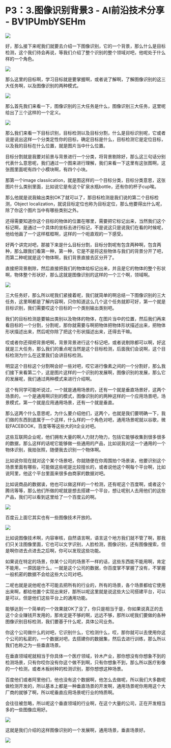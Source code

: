 # P3：3.图像识别背景3 - AI前沿技术分享 - BV1PUmbYSEHm

![](img/0cbfd8e13fa46536f8f4deebb52f7dcf_0.png)

好，那么接下来呢我们就要去介绍一下图像识别，它的一个背景，那么什么是目标检测，这个我们待会再说，等我们介绍了整个识别的整个领域对吧，他呢处于什么样的一个角色。



![](img/0cbfd8e13fa46536f8f4deebb52f7dcf_2.png)

那么这里的目标啊，学习目标就是要掌握啊，或者说了解啊，了解图像识别的这三大任务啊，以及图像识别的两种模式。



![](img/0cbfd8e13fa46536f8f4deebb52f7dcf_4.png)

那么首先我们来看一下，图像识别的三大任务是什么，图像识别三大任务，这里呢给出了三个这样的一个定义。

![](img/0cbfd8e13fa46536f8f4deebb52f7dcf_6.png)

那么我们来看一下目标识别，目标检测以及目标分割，什么是目标识别呢，它或者说是说出这样一个分类定性你的目标，确定目标是什么，目标检测它是定位目标，以及我的目标在什么位置，就是图片当中什么位置。

目标分割就是我要对前景与背景进行一个分类，将背景剔除好，那么这三句话分别代表什么意思呢，我们通过一个图来进行理解，我们来看一下这里有这张图啊，这张图里面呢有四个小模块啊，有四个小块。

那第一个image classiication，就是图这样的一个目标分类，目标分类意思，这张图片什么类别里面，比如说它是有这个矿泉水瓶bottle，还有你的杯子cup唉。

那么他就是说我输出类别OK了就可以了，那目标检测是我们说的第二个目标检测，Object localization，就说目标定位也称为目标定位，那么他要得出什么呢，除了你这个图片当中有哪些类别之外。

还得需要知道你这个目标的物体的位置在哪里，需要把它标记出来，当然我们这个标记啊，是通过一个具体的坐标去进行标记，不是说这只是说我们在看的时候呢，他给他画了一个这样框框啊，这样的一个呃直观的一下感受。

好两个讲完对吧，那接下来是什么目标分割，目标分割呢有包含两种啊，包含两种，那么跟我们看第一种，第一种，它是不是将这些物体与我们的背景分开了吧，而第二种呢就是这个物体啊，我们背景直接去区分开了。

直接把背景剔除，然后直接把我们的物体给标记出来，并且是它的物体的整个形状啊，物体整个形状好，那么这就是图像识别的这样的一个三个啊，领域啊。



![](img/0cbfd8e13fa46536f8f4deebb52f7dcf_8.png)

三大任务好，那么所以呢我们紧接着呢，我们就简单的啊总结一下图像识别的三大任务，这里啊都是了解内容啊，只你知道这么几个这个任务就即可好，第一个就是目标识别，我们需要哎这个目标的一个类别输出类别吧。

我们的目标检测是要输出类别以及物体的物体，在图片当中的位置，然后我们再来看目标的一个分割，分割呢，那你就需要与啊把物体把物体形状描述出来，把物体形状描述出来，然后呢你除了把这个形状描述出来，还得去干嘛。

哎或者你还得把背景吧啊，背景背景进行这个标记吧，或者说剔除都可以啊，好这就是三大任务，那么我们的重点呢当然是这个目标检测，后面我们会说啊，这个目标检测为什么在这里我们会讲目标检测。

明显这个目标这个分割啊会好一些对吧，哎它进行像素之间的一个分割好，那么我们接下来看第二个，这是图片这样的一个识别的发展啊，图像识别的发展，那么它的发展呢，我们通过两种模式来进行介绍啊。

这个有同学可能听说过，一个就是通用场景的，还有一个就是垂直场景好，这两个场景的，一个是通用啊识别的模式，图像识别的的两种这样的一个应用场景吧，场景模式，第一个就是应用通用场景，还有一个就是垂直。

那么这两个什么意思呢，为什么要介绍他们，这两个，也就是我们要明确一下，我们做的东西到底属于一个这样，什么样的一个角色对吧，通用场景呢就以谷歌，微软FACEBOOK，百度等等这些大的it企业对吧。

这些互联网企业呢，他们拥有大量的啊人力财力物力，包括它能够收集到很多很多的数据，那么这样的话呢它能够做一些通用的产品，比如说我对这一个通用的一个物体识别，我拍张照，随便我去识别一个物体啊。

比如说你现在就对这个某个场景吧，你就随便在你周围拍个场景诶，他要识别这个场景里面有哪些，可能做这些呢是比较擅长的，或者说他这个啊每个平台啊，比如说阿里，他这个平台里面来很多由商家的数据对吧。

比如说商品的数据诶，他也可以做这样的一个检测，还有呢这个百度啊，或者这个腾讯等等，那么他们所做的呢就是想去搭建一个平台，想让呢别人去用他们的这些产品，我们可以看到这里给了一个百度云的啊。



![](img/0cbfd8e13fa46536f8f4deebb52f7dcf_10.png)

百度云上面它其实也有一些图像技术开放的。

![](img/0cbfd8e13fa46536f8f4deebb52f7dcf_12.png)

比如说图像技术啊，内容审核，自然语言啊，语言这个地方我们就不管了啊，那我们只关注图像里面，它也可以文字识别，人脸检测，图像识别，还有图像搜索，但是啊你进去点进去之后啊，你可以发现这些功能。

如果说在特定的场景，你某个公司的场景不一样的话，这些东西能不能用啊，肯定不能用，一原因是什么，一就是这个公司的数据，你百度掌不掌握了没有，不掌握一般机密的数据不会给这些大公司对吧。

二呢也就是说他呢也不可能去把所有的行业的，所有的场景，各个场景都给它使用出来啊，都给他置个实现出来好，那所以呢这里就是说这些大公司搭建平台，可以是可以，但是他们这些平台上的通用功能。

能够达到一个简单的一个效果就OK了没了，你只是相当于是，你如果说真正的去这个企业赚钱开发用的，那肯定是不够的啊，远远不够，那所以呢我们要做的各种图像识别目标检测，我们要基于什么呢，具体公司业务。

你这个公司做什么的对吧，它识别什么，它检测什么，哎，那你就可以去使用你这个公司的私密的，一个数据对吧，去搭建你的数据集，然后去进行训练，那么所以我们也称之为一些垂直场景。

在垂直领域呢就相当于你具体一个医疗领域，铃木产业，那你想没有你想象不到的检测场景，只有你哎你没有你这个做不到啊，只有你想象不到，那么所以医疗影像的一个检测，或者木板树种的检测识别，那你想想这种场景。

百度他们或者阿里他们，他也没有这个数据啊，他怎么去做呢，所以我们大多数呢做检测开发的，所以基本上都是一种垂直场景的开发啊，通用场景呢你用用这个大厂商的就够了啊，所以呢垂直应用场景呢行业的特质啊。

会往往被忽略，所以呢这个垂直领域的行业啊，在这个大量的公司，正在开发相当多的一些图像应用好。

![](img/0cbfd8e13fa46536f8f4deebb52f7dcf_14.png)

这就是我们介绍的这样图像识别的一个发展啊，通用场景，垂直场景好。

![](img/0cbfd8e13fa46536f8f4deebb52f7dcf_16.png)